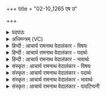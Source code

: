 +++
title = "02-10_1265 एष उ"

+++
<details><summary>पदपाठः</summary>

ए꣣षः꣢। उ꣣। स्यः꣢। पु꣣रुव्रतः꣢। पु꣣रु। व्रतः꣢। ज꣣ज्ञानः꣢। ज꣣न꣡य꣢न्। इ꣡षः꣢꣯। धा꣡र꣢꣯या। प꣣वते। सुतः꣢। १२६५।
</details>

<details><summary>अधिमन्त्रम् (VC)</summary>

- पवमानः सोमः
- शुनःशेप आजीगर्तिः स देवरातः कृत्रिमो वैश्वामित्रः
- गायत्री
- षड्जः
</details>

<details><summary>हिन्दी : आचार्य रामनाथ वेदालंकार - विषयः</summary>

आगे फिर उसी विषय का वर्णन है।
</details>

<details><summary>हिन्दी : आचार्य रामनाथ वेदालंकार - पदार्थः</summary>

पदार्थान्वयभाषाः -  (एषः उ) यह (स्यः) वह (पुरुव्रतः) ब्रह्मचर्याश्रम में बहुत व्रत पालन करनेवाला, (जज्ञानः) आचार्य से नवीन जन्म ग्रहण करता हुआ छात्र (सुतः) उत्पन्न होकर अर्थात् स्नातक बनकर (इषः) प्राप्त विद्याएँ (जनयन्) दूसरों को पढ़ाता हुआ (धारया) वाणी से (पवते) उन्हें पवित्र करे ॥१०॥
</details>

<details><summary>हिन्दी : आचार्य रामनाथ वेदालंकार - भावार्थः</summary>

भावार्थभाषाः -  आचार्य के मुख से सब विद्याएँ पढ़कर छात्र पवित्र आचरणवाला द्विज होकर स्नातक बना हुआ दूसरों को भी सब विद्याएँ पढ़ाता हुआ उन्हें पवित्र आचरणवाला करे ॥१०॥ इस खण्ड में परमात्मा, जीवात्मा तथा आचार्य से प्राप्त होनेवाले द्वितीय जन्म के विषय का वर्णन होने से इस खण्ड की पूर्व खण्ड के साथ सङ्गति जाननी चाहिए ॥ दशम अध्याय में प्रथम खण्ड समाप्त ॥
</details>

<details><summary>संस्कृत : आचार्य रामनाथ वेदालंकार - विषयः</summary>

अथ पुनस्तमेव विषयं वर्णयति।
</details>

<details><summary>संस्कृत : आचार्य रामनाथ वेदालंकार - पदार्थः</summary>

पदार्थान्वयभाषाः -  (एषः उ) अयं खलु (स्यः) सः (पुरुव्रतः) ब्रह्मचर्याश्रमे बहुव्रतपालकः (जज्ञानः) आचार्याद् नवं जन्म गृह्णानः छात्रः (सुतः) उत्पन्नः सन् (इषः) प्राप्ता विद्याः (जनयन्) अन्येषाम् अध्यापयन् (धारया) वाचा।[धारा इति वाङ्नाम। निघं० १।११।] (पवते) तान् पुनातु ॥१०॥
</details>

<details><summary>संस्कृत : आचार्य रामनाथ वेदालंकार - भावार्थः</summary>

भावार्थभाषाः -  आचार्यमुखात् सर्वा विद्या अधीत्य छात्रः पवित्राचरणो द्विजो भूत्वा स्नातकः सन्नन्यानपि सकला विद्या अध्यापयन् पवित्राचरणान् विदध्यात् ॥१०॥ अस्मिन् खण्डे परमात्मनो जीवात्मन आचार्यात् प्राप्तव्यस्य द्वितीयजन्मनश्च विषयस्य वर्णनादेतत्खण्डस्य पूर्वखण्डेन संगतिर्वेद्या ॥
</details>

<details><summary>संस्कृत : आचार्य रामनाथ वेदालंकार - पादटिप्पनी</summary>

टिप्पणी:   १. ऋ० ९।३।१०।
</details>